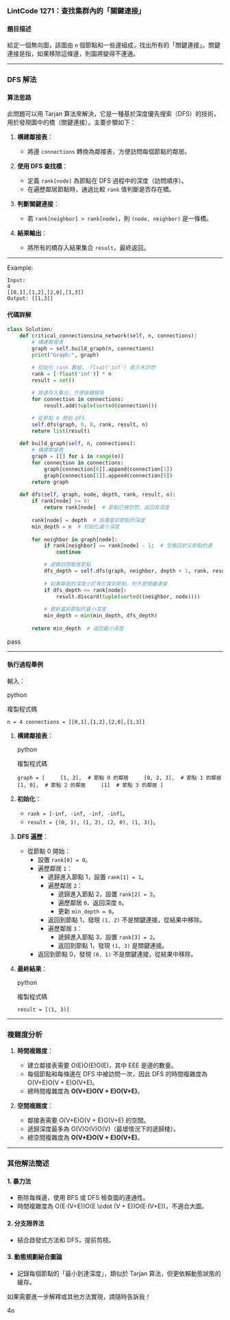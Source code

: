
### **LintCode 1271：查找集群內的「關鍵連接」**

#### **題目描述**

給定一個無向圖，該圖由 `n` 個節點和一些邊組成，找出所有的「關鍵連接」。關鍵連接是指，如果移除這條邊，則圖將變得不連通。

---

### **DFS 解法**

#### **算法思路**

此問題可以用 Tarjan 算法來解決，它是一種基於深度優先搜索（DFS）的技術，用於發現圖中的橋（關鍵連接）。主要步驟如下：

1. **構建鄰接表**：
    
    - 將邊 `connections` 轉換為鄰接表，方便訪問每個節點的鄰居。
2. **使用 DFS 查找橋**：
    
    - 定義 `rank[node]` 為節點在 DFS 過程中的深度（訪問順序）。
    - 在遍歷鄰居節點時，通過比較 `rank` 值判斷是否存在橋。
3. **判斷關鍵連接**：
    
    - 若 `rank[neighbor] > rank[node]`，則 `(node, neighbor)` 是一條橋。
4. **結果輸出**：
    
    - 將所有的橋存入結果集合 `result`，最終返回。

---
Example:
```plain
Input:
4
[[0,1],[1,2],[2,0],[1,3]]
Output: [[1,3]]
```


#### **代碼詳解**
```python
class Solution:
    def critical_connectionsina_network(self, n, connections):
        # 構建鄰接表
        graph = self.build_graph(n, connections)
        print("Graph:", graph)

        # 初始化 rank 數組，-float('inf') 表示未訪問
        rank = [-float('inf')] * n
        result = set()
        
        # 將邊存入集合，方便後續移除
        for connection in connections:
            result.add(tuple(sorted(connection)))

        # 從節點 0 開始 DFS
        self.dfs(graph, 0, 0, rank, result, n)
        return list(result)
    
    def build_graph(self, n, connections):
        # 構建鄰接表
        graph = [[] for i in range(n)]
        for connection in connections:
            graph[connection[0]].append(connection[1])
            graph[connection[1]].append(connection[0])
        return graph
        
    def dfs(self, graph, node, depth, rank, result, n):
        if rank[node] >= 0:
            return rank[node]  # 節點已被訪問，返回其深度
        
        rank[node] = depth  # 設置當前節點的深度
        min_depth = n  # 初始化最小深度
        
        for neighbor in graph[node]:
            if rank[neighbor] == rank[node] - 1:  # 忽略回到父節點的邊
                continue

            # 遞歸訪問鄰居節點
            dfs_depth = self.dfs(graph, neighbor, depth + 1, rank, result, n)
            
            # 如果鄰居的深度小於等於當前節點，則不是關鍵連接
            if dfs_depth <= rank[node]:
                result.discard(tuple(sorted((neighbor, node))))
            
            # 更新當前節點的最小深度
            min_depth = min(min_depth, dfs_depth)
        
        return min_depth  # 返回最小深度

```
pass

---

#### **執行過程舉例**

輸入：

python

複製程式碼

`n = 4 connections = [[0,1],[1,2],[2,0],[1,3]]`

1. **構建鄰接表**：
    
    python
    
    複製程式碼
    
    `graph = [     [1, 2],  # 節點 0 的鄰居     [0, 2, 3],  # 節點 1 的鄰居     [1, 0],  # 節點 2 的鄰居     [1]  # 節點 3 的鄰居 ]`
    
2. **初始化**：
    
    - `rank = [-inf, -inf, -inf, -inf]`。
    - `result = {(0, 1), (1, 2), (2, 0), (1, 3)}`。
3. **DFS 遍歷**：
    
    - 從節點 0 開始：
        - 設置 `rank[0] = 0`。
        - 遍歷鄰居 `1`：
            - 遞歸進入節點 1，設置 `rank[1] = 1`。
            - 遍歷鄰居 `2`：
                - 遞歸進入節點 2，設置 `rank[2] = 2`。
                - 遍歷鄰居 `0`，返回深度 `0`。
                - 更新 `min_depth = 0`。
            - 返回到節點 1，發現 `(1, 2)` 不是關鍵連接，從結果中移除。
            - 遍歷鄰居 `3`：
                - 遞歸進入節點 3，設置 `rank[3] = 2`。
                - 返回到節點 1，發現 `(1, 3)` 是關鍵連接。
        - 返回到節點 0，發現 `(0, 1)` 不是關鍵連接，從結果中移除。
4. **最終結果**：
    
    python
    
    複製程式碼
    
    `result = [(1, 3)]`
    

---

### **複雜度分析**

1. **時間複雜度**：
    
    - 建立鄰接表需要 O(E)O(E)O(E)，其中 EEE 是邊的數量。
    - 每個節點和每條邊在 DFS 中被訪問一次，因此 DFS 的時間複雜度為 O(V+E)O(V + E)O(V+E)。
    - 總時間複雜度為 **O(V+E)O(V + E)O(V+E)**。
2. **空間複雜度**：
    
    - 鄰接表需要 O(V+E)O(V + E)O(V+E) 的空間。
    - 遞歸深度最多為 O(V)O(V)O(V)（最壞情況下的遞歸棧）。
    - 總空間複雜度為 **O(V+E)O(V + E)O(V+E)**。

---

### **其他解法簡述**

#### 1. **暴力法**

- 刪除每條邊，使用 BFS 或 DFS 檢查圖的連通性。
- 時間複雜度為 O(E⋅(V+E))O(E \cdot (V + E))O(E⋅(V+E))，不適合大圖。

#### 2. **分支限界法**

- 結合啟發式方法和 DFS，提前剪枝。

#### 3. **動態規劃結合圖論**

- 記錄每個節點的「最小到達深度」，類似於 Tarjan 算法，但更依賴動態狀態的緩存。

如果需要進一步解釋或其他方法實現，請隨時告訴我！

4o